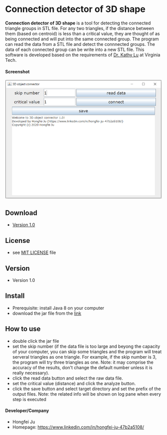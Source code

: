 Connection detector of 3D shape
======
**Connection detector of 3D shape** is a tool for detecting the connected triangle groups in STL file. For any two triangles, if the distance between them (based on centroid) is less than a critical value, they are thought of as being connected and will put into the same connected group. The program can read the data from a STL file and detect the connnected groups. The data of each connected group can be write into a new STL file. This software is developed based on the requirements of [Dr. Kathy Lu]() at Virginia Tech.

#### Screenshot
![Screenshot software](https://github.com/HongfeiJu/Connection-detector-of-3D-objects/blob/master/screenshot/user_interface.PNG "user interface")

## Download
* [Version 1.0](https://github.com/HongfeiJu/Connection-detector-of-3D-objects/tree/master/out/artifacts/Connection_detector_of_3D_objects_jar)

## License 
* see [MIT LICENSE](https://github.com/HongfeiJu/Connection-detector-of-3D-objects/blob/master/LICENSE) file

## Version 
* Version 1.0

## Install
* Prerequisite: install Java 8 on your computer
* download the jar file from the [link](https://github.com/HongfeiJu/Connection-detector-of-3D-objects/tree/master/out/artifacts/Connection_detector_of_3D_objects_jar)

## How to use
* double click the jar file
* set the skip number (if the data file is too large and beyong the capacity of your computer, you can skip some triangles and the program will treat serveral triangles as one triangle. For example, if the skip number is 3, the program will try three triangles as one. Note: it may comprise the accuracy of the results, don't change the default number unless it is really necessary).
* click the read data button and select the raw data file.
* set the critical value (distance) and click the analyze button.
* click the save button and select target directory and set the prefix of the output files.
Note: the related info will be shown on log pane when every step is executed

#### Developer/Company
* Hongfei Ju
* Homepage: https://www.linkedin.com/in/hongfei-ju-47b2a5108/
